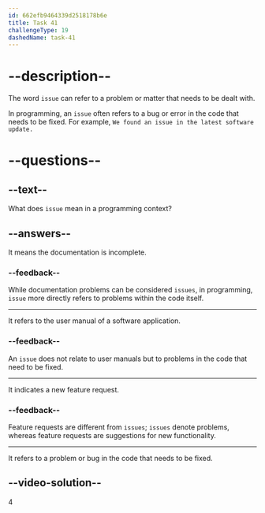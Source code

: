 ```yaml
---
id: 662efb9464339d2518178b6e
title: Task 41
challengeType: 19
dashedName: task-41
---
```


# --description--

The word `issue` can refer to a problem or matter that needs to be dealt with.

In programming, an `issue` often refers to a bug or error in the code that needs to be fixed. For example, `We found an issue in the latest software update.`

# --questions--

## --text--

What does `issue` mean in a programming context?

## --answers--

It means the documentation is incomplete.

### --feedback--

While documentation problems can be considered `issues`, in programming, `issue` more directly refers to problems within the code itself.

---

It refers to the user manual of a software application.

### --feedback--

An `issue` does not relate to user manuals but to problems in the code that need to be fixed.

---

It indicates a new feature request.

### --feedback--

Feature requests are different from `issues`; `issues` denote problems, whereas feature requests are suggestions for new functionality.

---

It refers to a problem or bug in the code that needs to be fixed.

## --video-solution--

4
